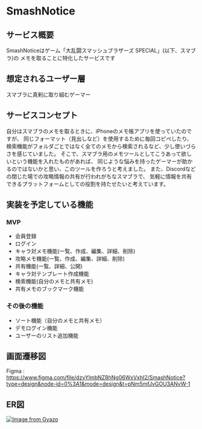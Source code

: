 # SmashNotice

## サービス概要
SmashNoticeはゲーム「大乱闘スマッシュブラザーズ SPECIAL」(以下、スマブラ)の
メモを取ることに特化したサービスです

## 想定されるユーザー層
スマブラに真剣に取り組むゲーマー

## サービスコンセプト
自分はスマブラのメモを取るときに、iPhoneのメモ帳アプリを使っていたのですが、
同じフォーマット（見出しなど）を使用するために毎回コピペしたり、
検索機能がフォルダごとではなく全てのメモから検索されるなど、少し使いづらさを感じていました。
そこで、スマブラ用のメモツールとしてこうあって欲しいという機能を入れたものがあれば、
同じような悩みを持ったゲーマーが助かるのではないかと思い、このツールを作ろうと考えました。
また、Discordなどの閉じた場での攻略情報の共有が行われがちなスマブラで、
気軽に情報を共有できるプラットフォームとしての役割を持たせたいと考えています。

## 実装を予定している機能
### MVP
* 会員登録
* ログイン
* キャラ対メモ機能(一覧、作成、編集、詳細、削除)
* 攻略メモ機能(一覧、作成、編集、詳細、削除)
* 共有機能(一覧、詳細、公開)
* キャラ対テンプレート作成機能
* 検索機能(自分のメモと共有メモ)
* 共有メモのブックマーク機能

### その後の機能
* ソート機能（自分のメモと共有メモ）
* デモログイン機能
* ユーザーのリスト追加機能

## 画面遷移図
Figma : https://www.figma.com/file/dzvYlmbNZ8hNg06WxVxhI2/SmashNotice?type=design&node-id=0%3A1&mode=design&t=pNm5mfJvGOU3ANvW-1

## ER図
[![Image from Gyazo](https://i.gyazo.com/86b80437f9bcb89243dd6d98035399c8.png)](https://gyazo.com/86b80437f9bcb89243dd6d98035399c8)